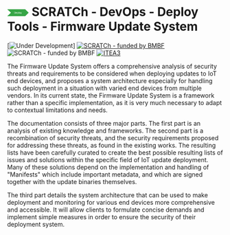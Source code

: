 # <img src="../../../images/deploy.png" alt ='deploy'  width="10%" > SCRATCh - DevOps - Deploy Tools - Firmware Update System

[![Under Development](https://img.shields.io/badge/status-Under%20Development-yellow)]
[![SCRATCh - funded by BMBF](https://img.shields.io/badge/part%20of-SCRATCh-yellow)](https://scratch-itea3.eu/)
![SCRATCh - funded by BMBF](https://img.shields.io/badge/funded%20by-BMBF-blue)
[![ITEA3](https://img.shields.io/badge/supported%20by-ITEA3-orange)](https://www.itea3.org)

The Firmware Update System offers a comprehensive analysis of security threats and requirements to be considered when deploying updates to IoT end devices, and proposes a system architecture especially for handling such deployment in a situation with varied end devices from multiple vendors. In its current state, the Firmware Update System is a framework rather than a specific implementation, as it is very much necessary to adapt to contextual limitations and needs.

The documentation consists of three major parts. The first part is an analysis of existing knowledge and frameworks. The second part is a recombination of security threats, and the security requirements proposed for addressing these threats, as found in the existing works. The resulting lists have been carefully curated to create the best possible resulting lists of issues and solutions within the specific field of IoT update deployment. Many of these solutions depend on the implementation and handling of "Manifests" which include important metadata, and which are signed together with the update binaries themselves.

The third part details the system architecture that can be used to make deployment and monitoring for various end devices more comprehensive and accessible. It will allow clients to formulate concise demands and implement simple measures in order to ensure the security of their deployment system.










